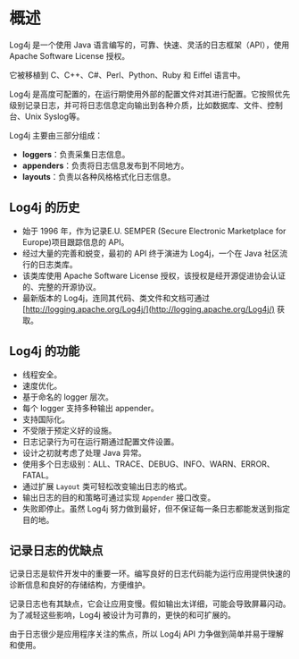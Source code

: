 # 概述

Log4j 是一个使用 Java 语言编写的，可靠、快速、灵活的日志框架（API），使用 Apache Software License 授权。

它被移植到 C、C++、C#、Perl、Python、Ruby 和 Eiffel 语言中。

Log4j 是高度可配置的，在运行期使用外部的配置文件对其进行配置。它按照优先级别记录日志，并可将日志信息定向输出到各种介质，比如数据库、文件、控制台、Unix Syslog等。

Log4j 主要由三部分组成：

- **loggers**：负责采集日志信息。
- **appenders**：负责将日志信息发布到不同地方。
- **layouts**：负责以各种风格格式化日志信息。

## Log4j 的历史

- 始于 1996 年，作为记录E.U. SEMPER (Secure Electronic Marketplace for Europe)项目跟踪信息的 API。
- 经过大量的完善和蜕变，最初的 API 终于演进为 Log4j，一个在 Java 社区流行的日志类库。
- 该类库使用 Apache Software License 授权，该授权是经开源促进协会认证的、完整的开源协议。
- 最新版本的 Log4j，连同其代码、类文件和文档可通过 [http://logging.apache.org/Log4j/](http://logging.apache.org/Log4j/) 获取。

## Log4j 的功能

- 线程安全。
- 速度优化。
- 基于命名的 logger 层次。
- 每个 logger 支持多种输出 appender。
- 支持国际化。
- 不受限于预定义好的设施。
- 日志记录行为可在运行期通过配置文件设置。
- 设计之初就考虑了处理 Java 异常。
- 使用多个日志级别：ALL、TRACE、DEBUG、INFO、WARN、ERROR、FATAL。
- 通过扩展 `Layout` 类可轻松改变输出日志的格式。
- 输出日志的目的和策略可通过实现 `Appender` 接口改变。
- 失败即停止。虽然 Log4j 努力做到最好，但不保证每一条日志都能发送到指定目的地。

## 记录日志的优缺点

记录日志是软件开发中的重要一环。编写良好的日志代码能为运行应用提供快速的诊断信息和良好的存储结构，方便维护。

记录日志也有其缺点，它会让应用变慢。假如输出太详细，可能会导致屏幕闪动。为了减轻这些影响，Log4j 被设计为可靠的，更快的和可扩展的。

由于日志很少是应用程序关注的焦点，所以 Log4j API 力争做到简单并易于理解和使用。